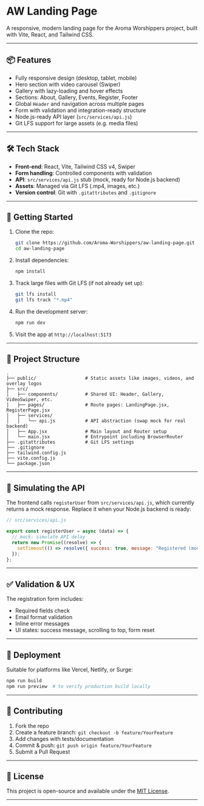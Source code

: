 
# AW Landing Page

A responsive, modern landing page for the Aroma Worshippers project, built with Vite, React, and Tailwind CSS.

---

## 📦 Features

- Fully responsive design (desktop, tablet, mobile)
- Hero section with video carousel (Swiper)
- Gallery with lazy-loading and hover effects
- Sections: About, Gallery, Events, Register, Footer
- Global `Header` and navigation across multiple pages
- Form with validation and integration-ready structure
- Node.js-ready API layer (`src/services/api.js`)
- Git LFS support for large assets (e.g. media files)

---

## 🛠️ Tech Stack

- **Front-end**: React, Vite, Tailwind CSS v4, Swiper
- **Form handling**: Controlled components with validation
- **API**: `src/services/api.js` stub (mock, ready for Node.js backend)
- **Assets**: Managed via Git LFS (.mp4, images, etc.)
- **Version control**: Git with `.gitattributes` and `.gitignore`

---

## 🚀 Getting Started

1. Clone the repo:

    ```bash
    git clone https://github.com/Aroma-Worshippers/aw-landing-page.git
    cd aw-landing-page
    ```

2. Install dependencies:

    ```bash
    npm install
    ```

3. Track large files with Git LFS (if not already set up):

    ```bash
    git lfs install
    git lfs track "*.mp4"
    ```

4. Run the development server:

    ```bash
    npm run dev
    ```

5. Visit the app at `http://localhost:5173`

---

## 🧩 Project Structure

```text
.
├── public/                  # Static assets like images, videos, and overlay logos
├── src/
│   ├── components/          # Shared UI: Header, Gallery, VideoSwiper, etc.
│   ├── pages/               # Route pages: LandingPage.jsx, RegisterPage.jsx
│   ├── services/
│   │   └── api.js           # API abstraction (swap mock for real backend)
│   ├── App.jsx              # Main layout and Router setup
│   └── main.jsx             # Entrypoint including BrowserRouter
├── .gitattributes           # Git LFS settings
├── .gitignore
├── tailwind.config.js
├── vite.config.js
└── package.json
```

---

## 🧪 Simulating the API

The frontend calls `registerUser` from `src/services/api.js`, which currently returns a mock response. Replace it when your Node.js backend is ready:

```js
// src/services/api.js

export const registerUser = async (data) => {
  // mock: simulate API delay
  return new Promise((resolve) => {
    setTimeout(() => resolve({ success: true, message: "Registered (mock)" }), 1000);
  });
};
```

---

## ✅ Validation & UX

The registration form includes:

- Required fields check
- Email format validation
- Inline error messages
- UI states: success message, scrolling to top, form reset

---

## 🧭 Deployment

Suitable for platforms like Vercel, Netlify, or Surge:

```bash
npm run build
npm run preview  # to verify production build locally
```

---

## 🤝 Contributing

1. Fork the repo
2. Create a feature branch: `git checkout -b feature/YourFeature`
3. Add changes with tests/documentation
4. Commit & push: `git push origin feature/YourFeature`
5. Submit a Pull Request

---

## 📄 License

This project is open-source and available under the [MIT License](LICENSE).

---
